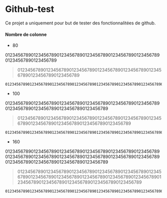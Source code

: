 # Github-test

Ce projet a uniquement pour but de tester des fonctionnalitées de github.



#### Nombre de colonne

* 80

01234567890123456789012345678901234567890123456789012345678901234567890123456789

> 01234567890123456789012345678901234567890123456789012345678901234567890123456789

```
01234567890123456789012345678901234567890123456789012345678901234567890123456789
```

* 100

0123456789012345678901234567890123456789012345678901234567890123456789012345678901234567890123456789

> 0123456789012345678901234567890123456789012345678901234567890123456789012345678901234567890123456789

```
0123456789012345678901234567890123456789012345678901234567890123456789012345678901234567890123456789
```

* 160

0123456789012345678901234567890123456789012345678901234567890123456789012345678901234567890123456789012345678901234567890123456789012345678901234567890123456789

> 0123456789012345678901234567890123456789012345678901234567890123456789012345678901234567890123456789012345678901234567890123456789012345678901234567890123456789

```
0123456789012345678901234567890123456789012345678901234567890123456789012345678901234567890123456789012345678901234567890123456789012345678901234567890123456789
```
